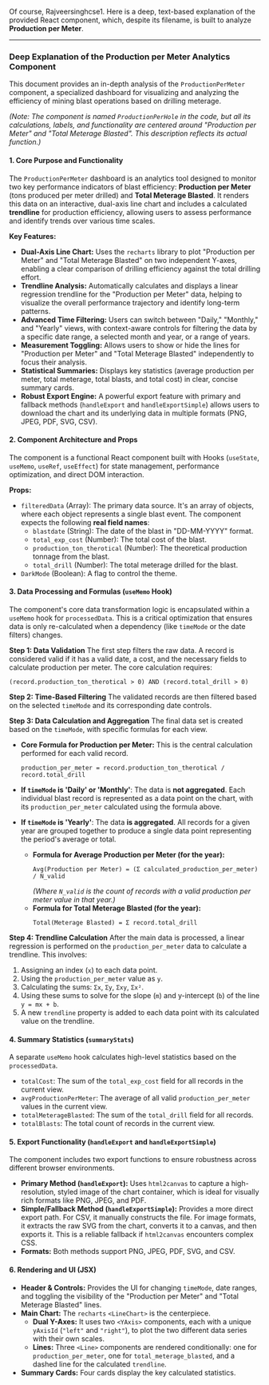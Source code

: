 Of course, Rajveersinghcse1. Here is a deep, text-based explanation of the provided React component, which, despite its filename, is built to analyze **Production per Meter**.

---

### Deep Explanation of the Production per Meter Analytics Component

This document provides an in-depth analysis of the `ProductionPerMeter` component, a specialized dashboard for visualizing and analyzing the efficiency of mining blast operations based on drilling meterage.

*(Note: The component is named `ProductionPerHole` in the code, but all its calculations, labels, and functionality are centered around "Production per Meter" and "Total Meterage Blasted". This description reflects its actual function.)*

#### 1. Core Purpose and Functionality

The `ProductionPerMeter` dashboard is an analytics tool designed to monitor two key performance indicators of blast efficiency: **Production per Meter** (tons produced per meter drilled) and **Total Meterage Blasted**. It renders this data on an interactive, dual-axis line chart and includes a calculated **trendline** for production efficiency, allowing users to assess performance and identify trends over various time scales.

**Key Features:**
*   **Dual-Axis Line Chart:** Uses the `recharts` library to plot "Production per Meter" and "Total Meterage Blasted" on two independent Y-axes, enabling a clear comparison of drilling efficiency against the total drilling effort.
*   **Trendline Analysis:** Automatically calculates and displays a linear regression trendline for the "Production per Meter" data, helping to visualize the overall performance trajectory and identify long-term patterns.
*   **Advanced Time Filtering:** Users can switch between "Daily," "Monthly," and "Yearly" views, with context-aware controls for filtering the data by a specific date range, a selected month and year, or a range of years.
*   **Measurement Toggling:** Allows users to show or hide the lines for "Production per Meter" and "Total Meterage Blasted" independently to focus their analysis.
*   **Statistical Summaries:** Displays key statistics (average production per meter, total meterage, total blasts, and total cost) in clear, concise summary cards.
*   **Robust Export Engine:** A powerful export feature with primary and fallback methods (`handleExport` and `handleExportSimple`) allows users to download the chart and its underlying data in multiple formats (PNG, JPEG, PDF, SVG, CSV).

#### 2. Component Architecture and Props

The component is a functional React component built with Hooks (`useState`, `useMemo`, `useRef`, `useEffect`) for state management, performance optimization, and direct DOM interaction.

**Props:**
*   `filteredData` (Array): The primary data source. It's an array of objects, where each object represents a single blast event. The component expects the following **real field names**:
    *   `blastdate` (String): The date of the blast in "DD-MM-YYYY" format.
    *   `total_exp_cost` (Number): The total cost of the blast.
    *   `production_ton_therotical` (Number): The theoretical production tonnage from the blast.
    *   `total_drill` (Number): The total meterage drilled for the blast.
*   `DarkMode` (Boolean): A flag to control the theme.

#### 3. Data Processing and Formulas (`useMemo` Hook)

The component's core data transformation logic is encapsulated within a `useMemo` hook for `processedData`. This is a critical optimization that ensures data is only re-calculated when a dependency (like `timeMode` or the date filters) changes.

**Step 1: Data Validation**
The first step filters the raw data. A record is considered valid if it has a valid date, a cost, and the necessary fields to calculate production per meter. The core calculation requires:
```
(record.production_ton_therotical > 0) AND (record.total_drill > 0)
```

**Step 2: Time-Based Filtering**
The validated records are then filtered based on the selected `timeMode` and its corresponding date controls.

**Step 3: Data Calculation and Aggregation**
The final data set is created based on the `timeMode`, with specific formulas for each view.

*   **Core Formula for Production per Meter:**
    This is the central calculation performed for each valid record.
    ```
    production_per_meter = record.production_ton_therotical / record.total_drill
    ```

*   **If `timeMode` is 'Daily' or 'Monthly'**:
    The data is **not aggregated**. Each individual blast record is represented as a data point on the chart, with its `production_per_meter` calculated using the formula above.

*   **If `timeMode` is 'Yearly'**:
    The data **is aggregated**. All records for a given year are grouped together to produce a single data point representing the period's average or total.
    *   **Formula for Average Production per Meter (for the year):**
        ```
        Avg(Production per Meter) = (Σ calculated_production_per_meter) / N_valid
        ```
        *(Where `N_valid` is the count of records with a valid production per meter value in that year.)*
    *   **Formula for Total Meterage Blasted (for the year):**
        ```
        Total(Meterage Blasted) = Σ record.total_drill
        ```

**Step 4: Trendline Calculation**
After the main data is processed, a linear regression is performed on the `production_per_meter` data to calculate a trendline. This involves:
1.  Assigning an index (`x`) to each data point.
2.  Using the `production_per_meter` value as `y`.
3.  Calculating the sums: `Σx`, `Σy`, `Σxy`, `Σx²`.
4.  Using these sums to solve for the slope (`m`) and y-intercept (`b`) of the line `y = mx + b`.
5.  A new `trendline` property is added to each data point with its calculated value on the trendline.

#### 4. Summary Statistics (`summaryStats`)

A separate `useMemo` hook calculates high-level statistics based on the `processedData`.

*   `totalCost`: The sum of the `total_exp_cost` field for all records in the current view.
*   `avgProductionPerMeter`: The average of all valid `production_per_meter` values in the current view.
*   `totalMeterageBlasted`: The sum of the `total_drill` field for all records.
*   `totalBlasts`: The total count of records in the current view.

#### 5. Export Functionality (`handleExport` and `handleExportSimple`)

The component includes two export functions to ensure robustness across different browser environments.

*   **Primary Method (`handleExport`):** Uses `html2canvas` to capture a high-resolution, styled image of the chart container, which is ideal for visually rich formats like PNG, JPEG, and PDF.
*   **Simple/Fallback Method (`handleExportSimple`):** Provides a more direct export path. For CSV, it manually constructs the file. For image formats, it extracts the raw SVG from the chart, converts it to a canvas, and then exports it. This is a reliable fallback if `html2canvas` encounters complex CSS.
*   **Formats:** Both methods support PNG, JPEG, PDF, SVG, and CSV.

#### 6. Rendering and UI (JSX)

*   **Header & Controls:** Provides the UI for changing `timeMode`, date ranges, and toggling the visibility of the "Production per Meter" and "Total Meterage Blasted" lines.
*   **Main Chart:** The `recharts` `<LineChart>` is the centerpiece.
    *   **Dual Y-Axes:** It uses two `<YAxis>` components, each with a unique `yAxisId` (`"left"` and `"right"`), to plot the two different data series with their own scales.
    *   **Lines:** Three `<Line>` components are rendered conditionally: one for `production_per_meter`, one for `total_meterage_blasted`, and a dashed line for the calculated `trendline`.
*   **Summary Cards:** Four cards display the key calculated statistics.